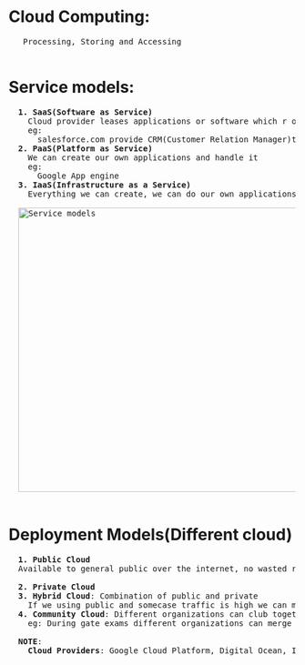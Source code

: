 # Cloud Computing:
  <pre>
   Processing, Storing and Accessing
  </pre>
	
# Service models:
  <pre>
  <b>1. SaaS(Software as Service)</b>
	Cloud provider leases applications or software which r owned by them to its client
	eg:
	  salesforce.com provide CRM(Customer Relation Manager)to its client and charges them for it
  <b>2. PaaS(Platform as Service)</b>
	We can create our own applications and handle it
	eg:
	  Google App engine
  <b>3. IaaS(Infrastructure as a Service)</b>
	Everything we can create, we can do our own applications
		
  <img src="https://github.com/teja963/Advanced-DSA-and-CS-Theory/blob/master/Subjects/Cloud%20Computing/Pics/Service_models.png" alt="Service models" width="600" height="500">
  </pre>
 
# Deployment Models(Different cloud)
  <pre>
  <b>1. Public Cloud</b>
  Available to general public over the internet, no wasted resources wasted because you pay for what you use
  
  <b>2. Private Cloud</b>
  <b>3. Hybrid Cloud</b>: Combination of public and private
  	If we using public and somecase traffic is high we can move to private
  <b>4. Community Cloud</b>: Different organizations can club together
  	eg: During gate exams different organizations can merge together
  
  <b fontsize="20px">NOTE</b>:
  	<b>Cloud Providers</b>: Google Cloud Platform, Digital Ocean, IBM Cloud, Amazon Web Service, terremark, Microsoft Azure
  </pre>
